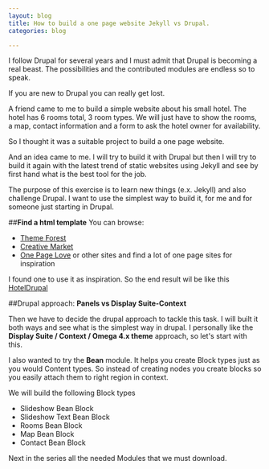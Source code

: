 ```yaml
---
layout: blog
title: How to build a one page website Jekyll vs Drupal.
categories: blog

---
```


I follow Drupal for several years and I must admit that Drupal is becoming a real beast. The possibilities and the contributed modules are endless so to speak.

If you are new to Drupal  you can really get lost.

A friend came to me to build a simple website about his small hotel. The hotel has 6 rooms total, 3 room types.  We will just have to show the rooms, a map, contact information and a form to ask the hotel owner for availability. 

So I thought it was a suitable project to build a one page website.

And an idea came to me. I will try to build it with Drupal but then I will try to build it again with the latest trend of static websites using Jekyll and see by first hand what is the best tool for the job.

The purpose of this exercise is to learn new things (e.x. Jekyll) and also challenge Drupal. I want to use the simplest way to build it, for me and for someone just starting in Drupal.

 

##**Find a html template**
You can browse:
- [Theme Forest](http://themeforest.net) 
- [Creative Market](https://creativemarket.com/)
- [One Page Love](http://onepagelove.com)
or other sites and find a lot of one page sites for inspiration

I found one to use it as inspiration.
So the end result wil be like this [HotelDrupal](hoteldrupal.techangel.me)

##Drupal approach: **Panels vs Display Suite-Context**

Then we have to decide the drupal approach to tackle this task. 
I will built it both ways and see what is the simplest way in drupal.
I personally like the **Display Suite / Context / Omega 4.x theme** approach, so let's start with this.

I also wanted to try the **Bean** module. It helps you create Block types just as you would Content types. So instead of creating nodes you create blocks so you easily attach them to right region in context.

We will build the following Block types

 - Slideshow Bean Block 
 - Slideshow Text Bean Block 
 - Rooms Bean Block 
 - Map Bean Block 
 - Contact Bean Block


Next in the series all the needed Modules that we must download.